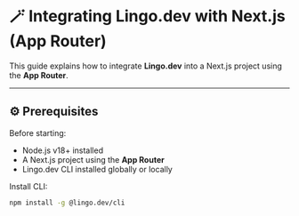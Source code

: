 # 🪄 Integrating Lingo.dev with Next.js (App Router)

This guide explains how to integrate **Lingo.dev** into a Next.js project using the **App Router**.

---

## ⚙️ Prerequisites

Before starting:
- Node.js v18+ installed
- A Next.js project using the **App Router**
- Lingo.dev CLI installed globally or locally

Install CLI:
```bash
npm install -g @lingo.dev/cli
